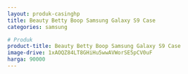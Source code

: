```yaml
---
layout: produk-casinghp
title: Beauty Betty Boop Samsung Galaxy S9 Case
categories: samsung

# Produk
product-title: Beauty Betty Boop Samsung Galaxy S9 Case
image-drive: 1xAOQZ84LT8GHiHu5wwAVWorSE5pCV0uF
harga: 90000
---
```

